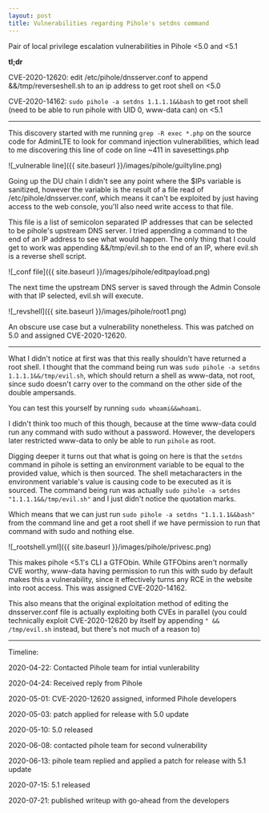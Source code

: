 ```yaml
---
layout: post
title: Vulnerabilities regarding Pihole's setdns command
---
```

Pair of local privilege escalation vulnerabilities in Pihole <5.0 and <5.1

**tl;dr**

CVE-2020-12620: edit /etc/pihole/dnsserver.conf to append &&/tmp/reverseshell.sh to an ip address to get root shell on <5.0

CVE-2020-14162: `sudo pihole -a setdns 1.1.1.1&&bash` to get root shell (need to be able to run pihole with UID 0, www-data can) on <5.1

***

This discovery started with me running `grep -R exec *.php` on the source code for AdminLTE to look for command injection vulnerabilities, which lead to me discovering this line of code on line ~411 in savesettings.php

![_vulnerable line]({{ site.baseurl }}/images/pihole/guiltyline.png)

Going up the DU chain I didn't see any point where the $IPs variable is sanitized, however the variable is the result of a file read of /etc/pihole/dnsserver.conf, which means it can't be exploited by just having access to the web console, you'll also need write access to that file.

This file is a list of semicolon separated IP addresses that can be selected to be pihole's upstream DNS server. I tried appending a command to the end of an IP address to see what would happen. The only thing that I could get to work was appending &&/tmp/evil.sh to the end of an IP, where evil.sh is a reverse shell script.

![_conf file]({{ site.baseurl }}/images/pihole/editpayload.png)

The next time the upstream DNS server is saved through the Admin Console with that IP selected, evil.sh will execute.

![_revshell]({{ site.baseurl }}/images/pihole/root1.png)

An obscure use case but a vulnerability nonetheless. This was patched on 5.0 and assigned CVE-2020-12620.

***

What I didn't notice at first was that this really shouldn't have returned a root shell. I thought that the command being run was `sudo pihole -a setdns 1.1.1.1&&/tmp/evil.sh`, which should return a shell as www-data, not root, since sudo doesn't carry over to the command on the other side of the double ampersands.

You can test this yourself by running `sudo whoami&&whoami`.

I didn't think too much of this though, because at the time www-data could run any command with sudo without a password. However, the developers later restricted www-data to only be able to run `pihole` as root.

Digging deeper it turns out that what is going on here is that the `setdns` command in pihole is setting an environment variable to be equal to the provided value, which is then sourced. The shell metacharacters in the environment variable's value is causing code to be executed as it is sourced. The command being run was actually `sudo pihole -a setdns "1.1.1.1&&/tmp/evil.sh"` and I just didn't notice the quotation marks.

Which means that we can just run `sudo pihole -a setdns "1.1.1.1&&bash"` from the command line and get a root shell if we have permission to run that command with sudo and nothing else.

![_rootshell.yml]({{ site.baseurl }}/images/pihole/privesc.png)

This makes pihole <5.1's CLI a GTFObin. While GTFObins aren't normally CVE worthy, www-data having permission to run this with sudo by default makes this a vulnerability, since it effectively turns any RCE in the website into root access. This was assigned CVE-2020-14162.

This also means that the original exploitation method of editing the dnsserver.conf file is actually exploiting both CVEs in parallel (you could technically exploit CVE-2020-12620 by itself by appending `" && /tmp/evil.sh` instead, but there's not much of a reason to)

***

Timeline:

2020-04-22: Contacted Pihole team for intial vunlerability

2020-04-24: Received reply from Pihole

2020-05-01: CVE-2020-12620 assigned, informed Pihole developers

2020-05-03: patch applied for release with 5.0 update

2020-05-10: 5.0 released

2020-06-08: contacted pihole team for second vulnerability

2020-06-13: pihole team replied and applied a patch for release with 5.1 update

2020-07-15: 5.1 released

2020-07-21: published writeup with go-ahead from the developers
